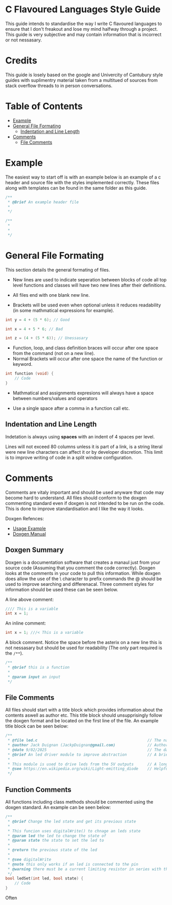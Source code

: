 # C Flavoured Languages Style Guide
This guide intends to standardise the way I write C flavoured languages to ensure that I don't freakout and lose my mind halfway through a project. This guide is very subjective and may contain information that is incorrect or not nessasary.

# Credits
This guide is losely based on the google and Univercity of Cantubury style guides with suplimentry material taken from a multitued of sources from stack overflow threads to in person conversations.

# Table of Contents
- [Example](#Example)
- [General File Formating](#General-File-Formating)
    - [Indentation and Line Length](#Indentation-and-Line-Length)
- [Comments](#Comments)
    - [File Comments](#File-Comments)
  
# Example
The easiest way to start off is with an example below is an example of a c header and source file with the styles implemented correctly. These files along with templates can be found in the same folder as this guide.

```c
/**
 * @Brief An example header file
 *
 */
```

```c
/**
 *
 *
 */
```

# General File Formating
This section details the general formating of files.

- New lines are used to indicate seperation between blocks of code all top level functions and classes will have two new lines after their definitions.

- All files end with one blank new line.

- Brackets will be used even when optional unless it reduces readability (in some mathmatical expressions for example).
```c
int y = 4 + (5 * 6); // Good

int x = 4 + 5 * 6; // Bad 

int z = (4 + (5 * 6)); // Unessasary
```

- Function, loop, and class definition braces will occur after one space from the command (not on a new line).
- Normal Brackets will occur after one space the name of the function or keyword.

```c
int function (void) {
    // Code
}
```

- Mathmatical and assignments expresions will always have a space between numbers/values and operators

- Use a single space after a comma in a function call etc.

## Indentation and Line Length
Indetation is always using **spaces** with an indent of 4 spaces per level.

Lines will not exceed 80 columns unless it is part of a link, is a string literal were new line characters can affect it or by developer discretion. This limit is to improve writing of code in a split window configuration.

# Comments
Comments are vitaly important and should be used anyware that code may become hard to understand. All files should conform to the doxgen commenting standard even if doxgen is not intended to be run on the code. This is done to improve standardisation and I like the way it looks.

Doxgen Refences:

- [Usage Example](https://fnch.users.sourceforge.net/doxygen_c.html)
- [Doxgen Manual](https://doxygen.nl/manual/docblocks.html)

## Doxgen Summary
Doxgen is a documentation software that creates a manaul just from your source code (Assuming that you comment the code correctly). Doxgen looks at the comments in your code to pull this information. While doxgen does allow the use of the \ character to prefix commands the @ should be used to improve searching and differenacal. Three comment styles for information should be used these can be seen below.

A line above comment:
```c
//// This is a variable
int x = 1;
```

An inline comment:
```c
int x = 1; ///< This is a variable
```

A block comment. Notice the space before the asterix on a new line this is not nessasary but should be used for readability (The only part required is the `/**`).
```c
/**
 * @brief this is a function 
 *
 * @param input an input
 */
```

## File Comments
All files should start with a title block which provides information about the contents aswell as author etc. This title block should unsupprisingly follow the doxgen format and be located on the first line of the file. An example title block can be seen below:

```c
/**
 * @file led.c                                                // The name of the file so doxgen looks at it
 * @author Jack Duignan (JackpDuignan@gmail.com)              // Authors names and email if they have contributied to the file (seperated by "and")
 * @date 9/02/2025                                            // The date the file was created on
 * @brief An led driver module to improve abstraction         // A brief description
 *
 * This module is used to drive leds from the 5V outputs      // A longer description with markdown etc.
 * @see https://en.wikipedia.org/wiki/Light-emitting_diode    // Helpful information or other files etc. to look at
 */
```

## Function Comments
All functions including class methods should be commented using the doxgen standard. An example can be seen below:

```c
/**
 * @brief Change the led state and get its previous state
 *
 * This funcion uses digitalWrite() to chnage an leds state
 * @param led the led to change the state of
 * @param state the state to set the led to
 *
 * @return the previous state of the led
 *
 * @see digitalWrite
 * @note this only works if an led is connected to the pin
 * @warning there must be a current limiting resistor in series with the led
 */
bool ledSet(int led, bool state) {
    // Code
}
```
Often 





